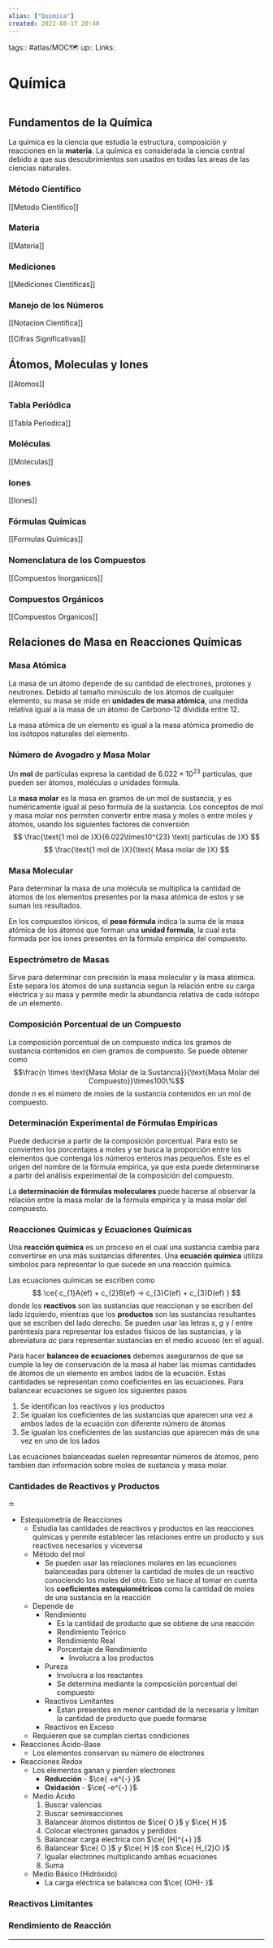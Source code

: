 ```yaml
---
alias: ["Quimica"]
created: 2022-08-17 20:40
---
```

tags:: #atlas/MOC🗺 
up:: 
Links: 
# Química
```toc
```

## Fundamentos de la Química
La química es la ciencia que estudia la estructura, composición y reacciones en la **materia**. La química es considerada la ciencia central debido a que sus descubrimientos son usados en todas las areas de las ciencias naturales.

### Método Científico
[[Metodo Cientifico]]

### Materia
[[Materia]]

### Mediciones
[[Mediciones Cientificas]]

### Manejo de los Números
[[Notacion Cientifica]]

[[Cifras Significativas]]

## Átomos, Moleculas y Iones
[[Atomos]]

### Tabla Periódica
[[Tabla Periodica]]

### Moléculas
[[Moleculas]]

### Iones
[[Iones]]

### Fórmulas Químicas
[[Formulas Quimicas]]

### Nomenclatura de los Compuestos
[[Compuestos Inorganicos]]

### Compuestos Orgánicos
[[Compuestos Organicos]]

## Relaciones de Masa en Reacciones Químicas
### Masa Atómica
La masa de un átomo depende de su cantidad de electrones, protones y neutrones. Debido al tamaño minúsculo de los átomos de cualquier elemento, su masa se mide en **unidades de masa atómica**, una medida relativa igual a la masa de un átomo de Carbono-12 dividida entre 12.

La masa atómica de un elemento es igual a la masa atómica promedio de los isótopos naturales del elemento.

### Número de Avogadro y Masa Molar
Un **mol** de partículas expresa la cantidad de $6.022\times10^{23}$ particulas, que pueden ser átomos, moléculas o unidades fórmula.

La **masa molar** es la masa en gramos de un mol de sustancia, y es numéricamente igual al peso formula de la sustancia. Los conceptos de mol y masa molar nos permiten convertir entre masa y moles o entre moles y átomos, usando los siguientes factores de conversión $$
\frac{\text{1 mol de }X}{6.022\times10^{23} \text{ partículas de }X}
$$
$$
\frac{\text{1 mol de }X}{\text{ Masa molar de }X}
$$

### Masa Molecular
Para determinar la masa de una molécula se multiplica la cantidad de átomos de los elementos presentes por la masa atómica de estos y se suman los resultados.

En los compuestos iónicos, el **peso fórmula** indica la suma de la masa atómica de los átomos que forman una **unidad formula**, la cual esta formada por los iones presentes en la fórmula empírica del compuesto.

### Espectrómetro de Masas
Sirve para determinar con precisión la masa molecular y la masa atómica. Este separa los átomos de una sustancia segun la relación entre su carga eléctrica y su masa y permite medir la abundancia relativa de cada isótopo de un elemento.

### Composición Porcentual de un Compuesto
La composición porcentual de un compuesto indica los gramos de sustancia contenidos en cien gramos de compuesto. Se puede obtener como $$\frac{n \times \text{Masa Molar de la Sustancia}}{\text{Masa Molar del Compuesto}}\times100\%$$
donde $n$ es el número de moles de la sustancia contenidos en un mol de compuesto.

### Determinación Experimental de Fórmulas Empíricas
Puede deducirse a partir de la composición porcentual. Para esto se convierten los porcentajes a moles y se busca la proporción entre los elementos que contenga los números enteros mas pequeños. Este es el origen del nombre de la fórmula empírica, ya que esta puede determinarse a partir del análisis experimental de la composición del compuesto.

La **determinación de fórmulas moleculares** puede hacerse al observar la relación entre la masa molar de la fórmula empírica y la masa molar del compuesto.

### Reacciones Químicas y Ecuaciones Químicas
Una **reacción química** es un proceso en el cual una sustancia cambia para convertirse en una más sustancias diferentes. Una **ecuación química** utiliza simbolos para representar lo que sucede en una reacción química.

Las ecuaciones químicas se escriben como $$
\ce{ c_{1}A(ef) + c_{2}B(ef)  -> c_{3}C(ef) + c_{3}D(ef) }
$$ donde los **reactivos** son las sustancias que reaccionan y se escriben del lado izquierdo, mientras que los **productos** son las sustancias resultantes que se escriben del lado derecho. Se pueden usar las letras *s*, *g* y *l* entre paréntesis para representar los estados físicos de las sustancias, y la abreviatura *ac* para representar sustancias en el medio acuoso (en el agua).

Para hacer **balanceo de ecuaciones** debemos asegurarnos de que se cumple la ley de conservación de la masa al haber las mismas cantidades de átomos de un elemento en ambos lados de la ecuación. Estas cantidades se representan como coeficientes en las ecuaciones. Para balancear ecuaciones se siguen los siguientes pasos
1. Se identifican los reactivos y los productos
2. Se igualan los coeficientes de las sustancias que aparecen una vez a ambos lados de la ecuación con diferente número de átomos
3. Se igualan los coeficientes de las sustancias que aparecen más de una vez en uno de los lados

Las ecuaciones balanceadas suelen representar números de átomos, pero tambien dan información sobre moles de sustancia y masa molar.

### Cantidades de Reactivos y Productos



$\bumpeq$

- Estequiometría de Reacciones
	- Estudia las cantidades de reactivos y productos en las reacciones químicas y permite establecer las relaciones entre un producto y sus reactivos necesarios y viceversa
	- Método del mol
		- Se pueden usar las relaciones molares en las ecuaciones balanceadas para obtener la cantidad de moles de un reactivo conociendo los moles del otro. Esto se hace al tomar en cuenta los **coeficientes estequiométricos** como la cantidad de moles de una sustancia en la reacción
	- Depende de
		- Rendimiento
			- Es la cantidad de producto que se obtiene de una reacción
			- Rendimiento Teórico
			- Rendimiento Real
			- Porcentaje de Rendimiento
				- Involucra a los productos
		- Pureza
			- Involucra a los reactantes
			- Se determina mediante la composición porcentual del compuesto
		- Reactivos Limitantes
			- Estan presentes en menor cantidad de la necesaria y limitan la cantidad de producto que puede formarse
		- Reactivos en Exceso
	- Requieren que se cumplan ciertas condiciones
- Reacciones Ácido-Base
	- Los elementos conservan su número de electrones
- Reacciones Redox
	- Los elementos ganan y pierden electrones
		- **Reducción** - $\ce{ +e^{-} }$
		- **Oxidación** - $\ce{ -e^{-} }$
	- Medio Ácido
		1. Buscar valencias
		2. Buscar semireacciones
		3. Balancear átomos distintos de $\ce{ O }$ y $\ce{ H }$
		4. Colocar electrones ganados y perdidos
		5. Balancear carga electrica con $\ce{ [H]^{+} }$
		6. Balancear $\ce{ O }$ y $\ce{ H }$ con $\ce{ H_{2}O }$
		7. Igualar electrones multiplicando ambas ecuaciones
		8. Suma
	- Medio Básico (Hidróxido)
		- La carga eléctrica se balancea con $\ce{ (OH)- }$

### Reactivos Limitantes
### Rendimiento de Reacción
___
